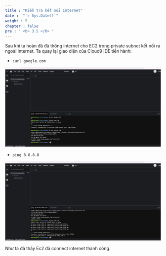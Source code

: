 ```yaml
---
title : "Kiểm tra kết nối Internet"
date :  "`r Sys.Date()`" 
weight : 5
chapter : false
pre : " <b> 3.5 </b> "
---
```


Sau khi ta hoàn đã đả thông internet cho EC2 trong private subnet kết nối ra ngoài internet. Ta quay lại giao diện của Cloud9 IDE tiến hành:
- `curl google.com`

![IMAGE](/images/3-developmentEnvironment/3.5-checkConnectionInternet/001-checkInternet.png)

- `ping 8.8.8.8`

![IMAGE](/images/3-developmentEnvironment/3.5-checkConnectionInternet/002-checkInternet.png)

Như ta đã thấy Ec2 đã connect internet thành công.